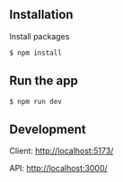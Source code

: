 ## Installation

Install packages

```bash
$ npm install
```

## Run the app

```bash
$ npm run dev
```

## Development


Client: <http://localhost:5173/>

API: <http://localhost:3000/>
